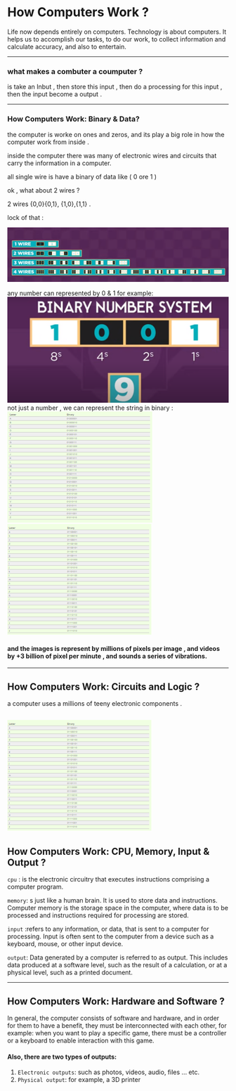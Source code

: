 #  How Computers Work ?

Life now depends entirely on computers. Technology is about computers. It helps us to accomplish our tasks, to do our work, to collect information and calculate accuracy, and also to entertain.

---

### what makes a combuter a coumputer ? 
is take an Inbut , then store this input , then do a processing for this input , then the input become a output .

---

### How Computers Work: Binary & Data? 

the computer is worke on ones and zeros, and its play a big role in how the computer work from inside .


inside the computer there was many of electronic  wires and circuits that carry the information  in a computer.
 
all single wire is have a binary of data like ( 0 ore 1 ) 

ok , what about 2 wires ?

2 wires {0,0}{0,1}, {1,0},{1,1} .

lock of that :

![wires](image_lap04b/1.png)



any number can represented by 0 & 1 
for example:
![number](image_lap04b/2.png)
not just a number , we can represent the string in binary :
![string](image_lap04b/3.png)
![string](image_lap04b/4.png)



#### and the images  is represent by millions of pixels per image , and videos  by +3 billion of pixel per minute , and sounds a  series of vibrations.


---


## How Computers Work: Circuits and Logic ?

a computer uses a millions of teeny electronic  components .

![string](image_lap04b/4.png)
---


## How Computers Work: CPU, Memory, Input & Output ?


`cpu` : is the electronic circuitry that executes instructions comprising a computer program.

`memory`: s just like a human brain. It is used to store data and instructions. Computer memory is the storage space in the computer, where data is to be processed and instructions required for processing are stored.


`input` :refers to any information, or data, that is sent to a computer for processing. Input is often sent to the computer from a device such as a keyboard, mouse, or other input device.

`output`: Data generated by a computer is referred to as output. This includes data produced at a software level, such as the result of a calculation, or at a physical level, such as a printed document. 


---

## How Computers Work: Hardware and Software ?
In general, the computer consists of software and hardware, and in order for them to have a benefit, they must be interconnected with each other, for example: when you want to play a specific game, there must be a controller or a keyboard to enable interaction with this game.

#### Also, there are two types of outputs:
1.  `Electronic outputs`: such as photos, videos, audio, files ... etc.
2.  `Physical output`: for example, a 3D printer
